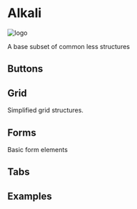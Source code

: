# Alkali

![logo](http://cdn.makesites.org/media/project/alkali/alkali-logo-20160218-2k.png)

A base subset of common less structures

## Buttons

## Grid
Simplified grid structures.

## Forms
Basic form elements

## Tabs

## Examples
